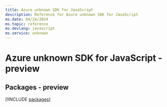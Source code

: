 ```yaml
---
title: Azure unknown SDK for JavaScript
description: Reference for Azure unknown SDK for JavaScript
ms.date: 04/24/2024
ms.topic: reference
ms.devlang: javascript
ms.service: unknown
---
```

# Azure unknown SDK for JavaScript - preview
## Packages - preview
[!INCLUDE [packages](unknown-index.md)]